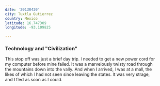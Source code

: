 ```yaml
---
date: '20130430'
city: Tuxtla Gutierrez
country: Mexico
latitude: 16.747309
longitude: -93.109825

---
```


### Technology and "Civilization"

This stop off was just a brief day trip. I needed to get a new power cord for my computer before mine failed. It was a marvelously twisty road through the mountains down into the vally. And when I arrived, I was at a mall, the likes of which I had not seen since leaving the states. It was very strage, and I fled as soon as I could. 
